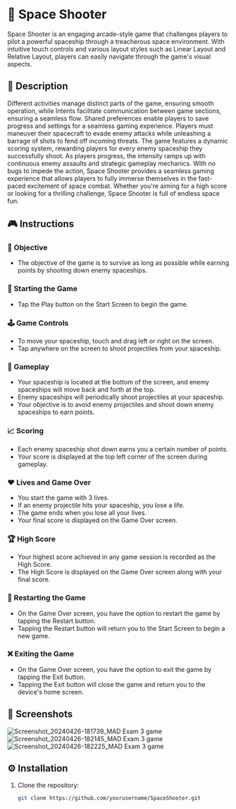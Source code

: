 # 🚀 Space Shooter

Space Shooter is an engaging arcade-style game that challenges players to pilot a powerful spaceship through a treacherous space environment. With intuitive touch controls and various layout styles such as Linear Layout and Relative Layout, players can easily navigate through the game's visual aspects.

## 📝 Description

Different activities manage distinct parts of the game, ensuring smooth operation, while Intents facilitate communication between game sections, ensuring a seamless flow. Shared preferences enable players to save progress and settings for a seamless gaming experience. Players must maneuver their spacecraft to evade enemy attacks while unleashing a barrage of shots to fend off incoming threats. The game features a dynamic scoring system, rewarding players for every enemy spaceship they successfully shoot. As players progress, the intensity ramps up with continuous enemy assaults and strategic gameplay mechanics. With no bugs to impede the action, Space Shooter provides a seamless gaming experience that allows players to fully immerse themselves in the fast-paced excitement of space combat. Whether you're aiming for a high score or looking for a thrilling challenge, Space Shooter is full of endless space fun.

## 🎮 Instructions

### 🎯 Objective
- The objective of the game is to survive as long as possible while earning points by shooting down enemy spaceships.

### 🚀 Starting the Game
- Tap the Play button on the Start Screen to begin the game.

### 🕹️ Game Controls
- To move your spaceship, touch and drag left or right on the screen.
- Tap anywhere on the screen to shoot projectiles from your spaceship.

### 🌌 Gameplay
- Your spaceship is located at the bottom of the screen, and enemy spaceships will move back and forth at the top.
- Enemy spaceships will periodically shoot projectiles at your spaceship.
- Your objective is to avoid enemy projectiles and shoot down enemy spaceships to earn points.

### 📈 Scoring
- Each enemy spaceship shot down earns you a certain number of points.
- Your score is displayed at the top left corner of the screen during gameplay.

### ❤️ Lives and Game Over
- You start the game with 3 lives.
- If an enemy projectile hits your spaceship, you lose a life.
- The game ends when you lose all your lives.
- Your final score is displayed on the Game Over screen.

### 🏆 High Score
- Your highest score achieved in any game session is recorded as the High Score.
- The High Score is displayed on the Game Over screen along with your final score.

### 🔄 Restarting the Game
- On the Game Over screen, you have the option to restart the game by tapping the Restart button.
- Tapping the Restart button will return you to the Start Screen to begin a new game.

### ❌ Exiting the Game
- On the Game Over screen, you have the option to exit the game by tapping the Exit button.
- Tapping the Exit button will close the game and return you to the device's home screen.

## 📸 Screenshots
![Screenshot_20240426-181739_MAD Exam 3 game](https://github.com/HimashRajapaksha/SpaceShooter/assets/115274701/3b30c693-45d4-4811-b099-8fabd4c5df4c)
![Screenshot_20240426-182145_MAD Exam 3 game](https://github.com/HimashRajapaksha/SpaceShooter/assets/115274701/8fba6c19-647a-41e2-b3e6-59170451bc67)
![Screenshot_20240426-182225_MAD Exam 3 game](https://github.com/HimashRajapaksha/SpaceShooter/assets/115274701/cc663130-f75f-464d-856f-3a4b7c61d8e7)


## ⚙️ Installation

1. Clone the repository:
   ```sh
   git clone https://github.com/yourusername/SpaceShooter.git
